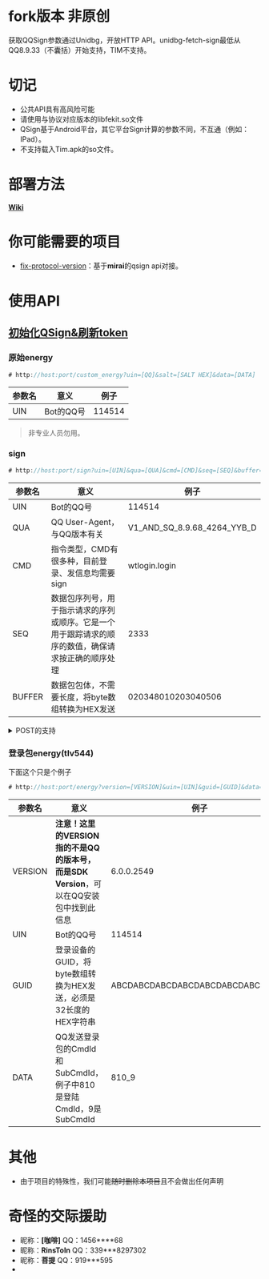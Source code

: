 # fork版本 非原创


获取QQSign参数通过Unidbg，开放HTTP API。unidbg-fetch-sign最低从QQ8.9.33（不囊括）开始支持，TIM不支持。

# 切记

 - 公共API具有高风险可能
 - 请使用与协议对应版本的libfekit.so文件
 - QSign基于Android平台，其它平台Sign计算的参数不同，不互通（例如：IPad）。
 - 不支持载入Tim.apk的so文件。

# 部署方法

**[Wiki](https://github.com/fuqiuluo/unidbg-fetch-qsign/wiki)**

# 你可能需要的项目

- [fix-protocol-version](https://github.com/cssxsh/fix-protocol-version)：基于**mirai**的qsign api对接。

# 使用API

## [初始化QSign&刷新token](https://github.com/fuqiuluo/unidbg-fetch-qsign/blob/master/refresh_token/README.md)

### 原始energy

```kotlin
# http://host:port/custom_energy?uin=[QQ]&salt=[SALT HEX]&data=[DATA]
```
| 参数名 | 意义      | 例子     |
|-----|---------|--------|
| UIN | Bot的QQ号 | 114514 |

> 非专业人员勿用。

### sign

```kotlin
# http://host:port/sign?uin=[UIN]&qua=[QUA]&cmd=[CMD]&seq=[SEQ]&buffer=[BUFFER]
```
| 参数名    | 意义                                                | 例子                          |
|--------|---------------------------------------------------|-----------------------------|
| UIN    | Bot的QQ号                                           | 114514                      |
| QUA    | QQ User-Agent，与QQ版本有关                             | V1_AND_SQ_8.9.68_4264_YYB_D |
| CMD    | 指令类型，CMD有很多种，目前登录、发信息均需要sign                      | wtlogin.login               |
| SEQ    | 数据包序列号，用于指示请求的序列或顺序。它是一个用于跟踪请求的顺序的数值，确保请求按正确的顺序处理 | 2333                        |
| BUFFER | 数据包包体，不需要长度，将byte数组转换为HEX发送                       | 020348010203040506          |

<details>
<summary>POST的支持</summary>

如果buffer过长，会超出get请求方式的长度上限，因此sign的请求也支持POST的方式。

请求头 `Content-Type: application/x-www-form-urlencoded`

POST的内容："uin=" + uin + "&qua=" + qua + "&cmd=" + cmd + "&seq=" + seq + "&buffer=" + buffer
</details>

### 登录包energy(tlv544)

下面这个只是个例子

```kotlin
# http://host:port/energy?version=[VERSION]&uin=[UIN]&guid=[GUID]&data=[DATA]
```

| 参数名     | 意义                                                           | 例子                               |
|---------|--------------------------------------------------------------|----------------------------------|
| VERSION | **注意！**这里的VERSION指的**不是QQ的版本号，而是SDK Version**，可以在QQ安装包中找到此信息 | 6.0.0.2549                       |
| UIN     | Bot的QQ号                                                      | 114514                           |
| GUID    | 登录设备的GUID，将byte数组转换为HEX发送，必须是32长度的HEX字符串                     | ABCDABCDABCDABCDABCDABCDABCDABCD |
| DATA    | QQ发送登录包的CmdId和SubCmdId，例子中810是登陆CmdId，9是SubCmdId             | 810_9                            |

# 其他
- 由于项目的特殊性，我们可能~~随时删除本项目~~且不会做出任何声明

# 奇怪的交际援助

 - 昵称：**[咖啡]**  QQ：1456****68
 - 昵称：**RinsToln** QQ：339***8297302
 - 昵称：**菩提** QQ：919***595
 - 
